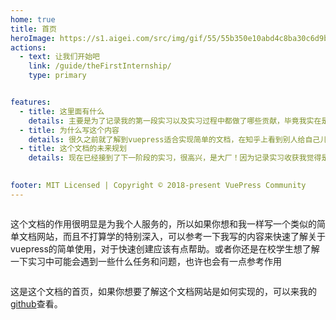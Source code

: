 ```yaml
---
home: true
title: 首页
heroImage: https://s1.aigei.com/src/img/gif/55/55b350e10abd4c8ba30c6d9b52dfb0a6.gif?imageMogr2/auto-orient/thumbnail/!282x282r/gravity/Center/crop/282x282/quality/85/%7CimageView2/2/w/282&e=2051020800&token=P7S2Xpzfz11vAkASLTkfHN7Fw-oOZBecqeJaxypL:9LwRzS85OCVcWUOHaJ83sDwd1ys=
actions:
  - text: 让我们开始吧
    link: /guide/theFirstInternship/
    type: primary


features:
  - title: 这里面有什么
    details: 主要是为了记录我的第一段实习以及实习过程中都做了哪些贡献，毕竟我实在是不擅长记忆（不过真的有人光靠脑子就记住几个月内自己做过的所有内容吗--小声bb）另外，因为vuepress也是为了记录实习收获而在实习期间顺便学习的，因此我也会把关于如何简单使用vuepress的相关内容也会记录进来，方便我以后复习
  - title: 为什么写这个内容
    details: 很久之前就了解到vuepress适合实现简单的文档，在知乎上看到别人给自己儿子写了一个小科普网站，里面收录了一本关于他儿子感兴趣的知识的书，那个时候的我连vue都没学会，只觉得羡慕而且觉得很有意思，现在终于有机会轮到我来使用啦。能够学习vuepress的使用并且记录实习收获可以巩固复习我学习的新内容，帮助我更好的掌握它们，以及对于未来在简历上写实习经历都是有很重要的帮助的
  - title: 这个文档的未来规划
    details: 现在已经接到了下一阶段的实习，很高兴，是大厂！因为记录实习收获我觉得是很有必要的，所以未来应该会开辟新的一个实习章节，并继续更新下去，如果可以的话未来参与工作了也可以将工作中学到的内容也同样记载下来，不过那样的话也许这个文档就需要改名，不能只叫实习收获了
 

footer: MIT Licensed | Copyright © 2018-present VuePress Community
---
```

  <div class="feature-row">
    <div class="feature-card wide">
      <p>这个文档的作用很明显是为我个人服务的，所以如果你想和我一样写一个类似的简单文档网站，而且不打算学的特别深入，可以参考一下我写的内容来快速了解关于vuepress的简单使用，对于快速创建应该有点帮助。或者你还是在校学生想了解一下实习中可能会遇到一些什么任务和问题，也许也会有一点参考作用</p>
    </div>
  </div>

<style>
.feature-row {
  display: flex;
  gap: 20px; /* 卡片间距 */
}
.feature-card.wide {
  flex: 1; /* 卡片平分区域 */
}
</style>



这是这个文档的首页，如果你想要了解这个文档网站是如何实现的，可以来我的 [github](https://github.com/ogDS-X4M7/InternshipGain)查看。

